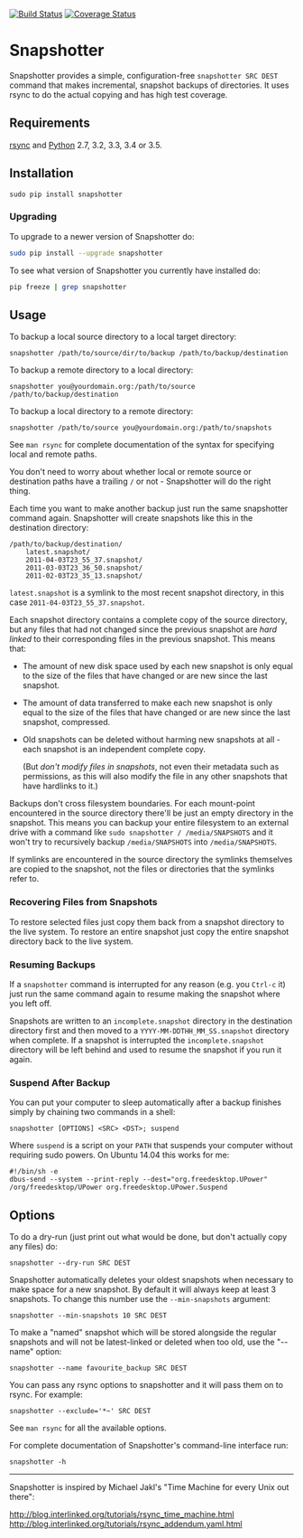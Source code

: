 [![Build Status](https://travis-ci.org/seanh/snapshotter.svg)](https://travis-ci.org/seanh/snapshotter)
[![Coverage Status](https://img.shields.io/coveralls/seanh/snapshotter.svg)](https://coveralls.io/r/seanh/snapshotter)

Snapshotter
===========

Snapshotter provides a simple, configuration-free `snapshotter SRC DEST`
command that makes incremental, snapshot backups of directories. It uses rsync
to do the actual copying and has high test coverage.


Requirements
------------

[rsync](https://rsync.samba.org/) and [Python](https://www.python.org/) 2.7,
3.2, 3.3, 3.4 or 3.5.


Installation
------------

    sudo pip install snapshotter


### Upgrading

To upgrade to a newer version of Snapshotter do:

```bash
sudo pip install --upgrade snapshotter
```

To see what version of Snapshotter you currently have installed do:

```bash
pip freeze | grep snapshotter
```

Usage
-----

To backup a local source directory to a local target directory:

    snapshotter /path/to/source/dir/to/backup /path/to/backup/destination

To backup a remote directory to a local directory:

    snapshotter you@yourdomain.org:/path/to/source /path/to/backup/destination

To backup a local directory to a remote directory:

    snapshotter /path/to/source you@yourdomain.org:/path/to/snapshots

See `man rsync` for complete documentation of the syntax for specifying local
and remote paths.

You don't need to worry about whether local or remote source or destination
paths have a trailing `/` or not - Snapshotter will do the right thing.

Each time you want to make another backup just run the same snapshotter command
again. Snapshotter will create snapshots like this in the destination
directory:

    /path/to/backup/destination/
        latest.snapshot/
        2011-04-03T23_55_37.snapshot/
        2011-03-03T23_36_50.snapshot/
        2011-02-03T23_35_13.snapshot/

`latest.snapshot` is a symlink to the most recent snapshot directory, in this
case `2011-04-03T23_55_37.snapshot`.

Each snapshot directory contains a complete copy of the source directory, but
any files that had not changed since the previous snapshot are *hard linked* to
their corresponding files in the previous snapshot. This means that:

* The amount of new disk space used by each new snapshot is only equal to the
  size of the files that have changed or are new since the last snapshot.

* The amount of data transferred to make each new snapshot is only equal to the
  size of the files that have changed or are new since the last snapshot,
  compressed.

* Old snapshots can be deleted without harming new snapshots at all -
  each snapshot is an independent complete copy.

  (But _don't modify files in snapshots_, not even their metadata such as permissions,
  as this will also modify the file in any other snapshots that have hardlinks to it.)
  
Backups don't cross filesystem boundaries. For each mount-point encountered in
the source directory there'll be just an empty directory in the snapshot.
This means you can backup your entire filesystem to an external drive with a
command like `sudo snapshotter / /media/SNAPSHOTS` and it won't try to
recursively backup `/media/SNAPSHOTS` into `/media/SNAPSHOTS`.

If symlinks are encountered in the source directory the symlinks themselves are
copied to the snapshot, not the files or directories that the symlinks refer
to.


### Recovering Files from Snapshots

To restore selected files just copy them back from a snapshot directory to the
live system. To restore an entire snapshot just copy the entire snapshot
directory back to the live system.


### Resuming Backups

If a `snapshotter` command is interrupted for any reason (e.g. you `Ctrl-c` it)
just run the same command again to resume making the snapshot where you left
off.

Snapshots are written to an `incomplete.snapshot` directory in the destination
directory first and then moved to a `YYYY-MM-DDTHH_MM_SS.snapshot` directory
when complete. If a snapshot is interrupted the `incomplete.snapshot` directory
will be left behind and used to resume the snapshot if you run it again.


### Suspend After Backup

You can put your computer to sleep automatically after a backup finishes simply
by chaining two commands in a shell:

    snapshotter [OPTIONS] <SRC> <DST>; suspend
    
Where `suspend` is a script on your `PATH` that suspends your computer without
requiring sudo powers. On Ubuntu 14.04 this works for me:

    #!/bin/sh -e
    dbus-send --system --print-reply --dest="org.freedesktop.UPower" /org/freedesktop/UPower org.freedesktop.UPower.Suspend


Options
-------

To do a dry-run (just print out what would be done, but don't actually copy any
files) do:

    snapshotter --dry-run SRC DEST

Snapshotter automatically deletes your oldest snapshots when necessary to make
space for a new snapshot. By default it will always keep at least 3 snapshots.
To change this number use the `--min-snapshots` argument:

    snapshotter --min-snapshots 10 SRC DEST
    
To make a "named" snapshot which will be stored alongside the regular snapshots 
and will not be latest-linked or deleted when too old, use the "--name" option:

    snapshotter --name favourite_backup SRC DEST

You can pass any rsync options to snapshotter and it will pass them on to
rsync. For example:

    snapshotter --exclude='*~' SRC DEST

See `man rsync` for all the available options.

For complete documentation of Snapshotter's command-line interface run:

    snapshotter -h

* * *

Snapshotter is inspired by Michael Jakl's
"Time Machine for every Unix out there":

<http://blog.interlinked.org/tutorials/rsync_time_machine.html>  
<http://blog.interlinked.org/tutorials/rsync_addendum.yaml.html>
